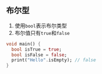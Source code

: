 ## 布尔型

1. 使用`bool`表示布尔类型
2. 布尔值只有`true`和`false`

```dart
void main() {
  bool isTrue = true;
  bool isFalse = false;
  print("Hello".isEmpty); // false
}
```